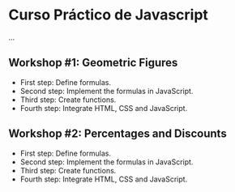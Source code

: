 # Curso Práctico de Javascript

...

## Workshop #1: Geometric Figures

- First step: Define formulas.
- Second step: Implement the formulas in JavaScript.
- Third step: Create functions.
- Fourth step: Integrate HTML, CSS and JavaScript. 

## Workshop #2: Percentages and Discounts

- First step: Define formulas.
- Second step: Implement the formulas in JavaScript.
- Third step: Create functions.
- Fourth step: Integrate HTML, CSS and JavaScript.